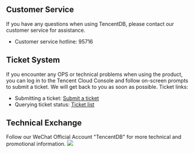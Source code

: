 ## Customer Service
If you have any questions when using TencentDB, please contact our customer service for assistance.
- Customer service hotline: 95716

## Ticket System
If you encounter any OPS or technical problems when using the product, you can log in to the Tencent Cloud Console and follow on-screen prompts to submit a ticket. We will get back to you as soon as possible.
Ticket links:
- Submitting a ticket: [Submit a ticket](https://console.cloud.tencent.com/workorder/category)
- Querying ticket status: [Ticket list](https://console.cloud.tencent.com/workorder)

## Technical Exchange
Follow our WeChat Official Account "TencentDB" for more technical and promotional information.
![](https://main.qcloudimg.com/raw/2b4e6786552a4a2da1e60e80a61d9790.png)
